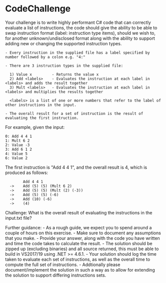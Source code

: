# CodeChallenge

Your challenge is to write highly performant C# code that can correctly evaluate a list of instructions, the code should give the ability to be able to swap instruction format (label: instruction type items), should we wish to, for another unknown/undisclosed format along with the ability to support adding new or changing the supported instruction types.

    - Every instruction in the supplied file has a label specified by number followed by a colon e.g. "4:"

    - There are 3 instruction types in the supplied file:

      1) Value x         - Returns the value x
      2) Add <labels>    - Evaluates the instruction at each label in <labels> and adds the result together
      3) Mult <labels>   - Evaluates the instruction at each label in <labels> and multiplies the results together

      <labels> is a list of one or more numbers that refer to the label of other instructions in the input.

    - The overall result for a set of instruction is the result of evaluating the first instruction.

For example, given the input:

    0: Add 4 4 1
    1: Mult 6 2
    2: Value -3
    3: Add 6 1 2
    4: Value 5
    6: Value 2

The first instruction is "Add 4 4 1", and the overall result is 4, which is produced as follows:

            Add 4 4 1
      ->    Add (5) (5) (Mult 6 2)
      ->    Add (5) (5) (Mult (2) (-3))
      ->    Add (5) (5) (-6)
      ->    Add (10) (-6)
      ->    (4)

Challenge:
    What is the overall result of evaluating the instructions in the input.txt file?

Further guidance:
    - As a rough guide, we expect you to spend around a couple of hours on this exercise.
    - Make sure to document any assumptions that you make.
    - Provide your answer, along with the code you have written and time the code takes to calculate the result.
    - The solution should be zipped up (excluding binaries) and all source returned, this must be able to build in VS2017/19 using .NET >= 4.6.1. 
    - Your solution should log the time taken to evaluate each set of instructions, as well as the overall time to compute the full set of instructions.
    - Addtionally please document/implement the solution in such a way as to allow for extending the solution to support differing instructions sets.
